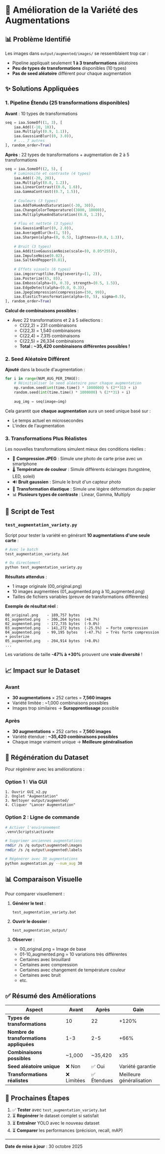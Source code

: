 # 🎨 Amélioration de la Variété des Augmentations

## 📊 Problème Identifié

Les images dans `output/augmented/images/` se ressemblaient trop car :
- Pipeline appliquait seulement **1 à 3 transformations** aléatoires
- **Peu de types de transformations** disponibles (10 types)
- **Pas de seed aléatoire** différent pour chaque augmentation

## ✨ Solutions Appliquées

### 1. **Pipeline Étendu** (25 transformations disponibles)

**Avant** : 10 types de transformations
```python
seq = iaa.SomeOf((1, 3), [
    iaa.Add((-10, 10)),
    iaa.Multiply((0.9, 1.1)),
    iaa.GaussianBlur((0, 3.0)),
    # ... 7 autres
], random_order=True)
```

**Après** : 22 types de transformations + augmentation de 2 à 5 transformations
```python
seq = iaa.SomeOf((2, 5), [
    # Luminosité et contraste (4 types)
    iaa.Add((-20, 20)),
    iaa.Multiply((0.8, 1.2)),
    iaa.LinearContrast((0.6, 1.6)),
    iaa.GammaContrast((0.7, 1.5)),
    
    # Couleurs (3 types)
    iaa.AddToHueAndSaturation((-30, 30)),
    iaa.ChangeColorTemperature((3000, 10000)),
    iaa.MultiplyHueAndSaturation((0.8, 1.2)),
    
    # Flou et netteté (3 types)
    iaa.GaussianBlur((0, 2.0)),
    iaa.AverageBlur(k=(1, 5)),
    iaa.Sharpen(alpha=(0, 0.5), lightness=(0.8, 1.3)),
    
    # Bruit (3 types)
    iaa.AdditiveGaussianNoise(scale=(0, 0.05*255)),
    iaa.ImpulseNoise(0.02),
    iaa.SaltAndPepper(0.01),
    
    # Effets visuels (6 types)
    iaa.imgcorruptlike.Fog(severity=(1, 2)),
    iaa.Posterize((5, 8)),
    iaa.Emboss(alpha=(0, 0.3), strength=(0.5, 1.5)),
    iaa.EdgeDetect(alpha=(0.0, 0.3)),
    iaa.JpegCompression(compression=(50, 99)),
    iaa.ElasticTransformation(alpha=(0, 5), sigma=0.5),
], random_order=True)
```

**Calcul de combinaisons possibles** :
- Avec 22 transformations et 2 à 5 sélections :
  - C(22,2) = 231 combinaisons
  - C(22,3) = 1,540 combinaisons
  - C(22,4) = 7,315 combinaisons
  - C(22,5) = 26,334 combinaisons
  - **Total : ~35,420 combinaisons différentes possibles !**

### 2. **Seed Aléatoire Différent**

**Ajouté** dans la boucle d'augmentation :
```python
for i in range(NUM_AUG_PER_IMAGE):
    # Réinitialiser le seed aléatoire pour chaque augmentation
    np.random.seed(int(time.time() * 1000000) % (2**31) + i)
    random.seed(int(time.time() * 1000000) % (2**31) + i)
    
    aug_img = seq(image=img)
```

Cela garantit que **chaque augmentation** aura un seed unique basé sur :
- Le temps actuel en microsecondes
- L'index de l'augmentation

### 3. **Transformations Plus Réalistes**

Les nouvelles transformations simulent mieux des conditions réelles :
- 📸 **Compression JPEG** : Simule une photo de carte prise avec un smartphone
- 🌡️ **Température de couleur** : Simule différents éclairages (tungstène, LED, soleil)
- 🔊 **Bruit gaussien** : Simule le bruit d'un capteur photo
- 🌊 **Transformation élastique** : Simule une légère déformation du papier
- 📊 **Plusieurs types de contraste** : Linear, Gamma, Multiply

## 🧪 Script de Test

### `test_augmentation_variety.py`

Script pour tester la variété en générant **10 augmentations d'une seule carte** :

```bash
# Avec le batch
test_augmentation_variety.bat

# Ou directement
python test_augmentation_variety.py
```

**Résultats attendus** :
- 1 image originale (00_original.png)
- 10 images augmentées (01_augmented.png à 10_augmented.png)
- Tailles de fichiers variables (preuve de transformations différentes)

**Exemple de résultat réel** :
```
00_original.png    - 189,757 bytes
01_augmented.png   - 206,264 bytes  (+8.7%)
02_augmented.png   - 172,735 bytes  (-9.0%)
03_augmented.png   - 141,272 bytes  (-25.5%)  ← Forte compression
04_augmented.png   - 99,195 bytes   (-47.7%)  ← Très forte compression + posterize
05_augmented.png   - 204,914 bytes  (+8.0%)
...
```

Les variations de taille **-47% à +30%** prouvent une **vraie diversité** !

## 📈 Impact sur le Dataset

### Avant
- **30 augmentations** × 252 cartes = **7,560 images**
- Variété limitée : ~1,000 combinaisons possibles
- Images trop similaires → **Surapprentissage** possible

### Après
- **30 augmentations** × 252 cartes = **7,560 images**
- Variété étendue : **~35,420 combinaisons possibles**
- Chaque image vraiment unique → **Meilleure généralisation**

## 🚀 Régénération du Dataset

Pour régénérer avec les améliorations :

### Option 1 : Via GUI
```
1. Ouvrir GUI_v2.py
2. Onglet "Augmentation"
3. Nettoyer output/augmented/
4. Cliquer "Lancer Augmentation"
```

### Option 2 : Ligne de commande
```bash
# Activer l'environnement
.venv\Scripts\activate

# Supprimer anciennes augmentations
rmdir /s /q output\augmented\images
rmdir /s /q output\augmented\labels

# Régénérer avec 30 augmentations
python augmentation.py --num_aug 30
```

## 📊 Comparaison Visuelle

Pour comparer visuellement :

1. **Générer le test** :
   ```bash
   test_augmentation_variety.bat
   ```

2. **Ouvrir le dossier** :
   ```
   test_augmentation_output/
   ```

3. **Observer** :
   - 00_original.png = Image de base
   - 01-10_augmented.png = 10 variations très différentes
   - Certaines avec brouillard
   - Certaines avec compression
   - Certaines avec changement de température couleur
   - Certaines avec bruit
   - etc.

## ✅ Résumé des Améliorations

| Aspect | Avant | Après | Gain |
|--------|-------|-------|------|
| **Types de transformations** | 10 | 22 | +120% |
| **Nombre de transformations appliquées** | 1-3 | 2-5 | +66% |
| **Combinaisons possibles** | ~1,000 | ~35,420 | x35 |
| **Seed aléatoire unique** | ❌ Non | ✅ Oui | Variété garantie |
| **Transformations réalistes** | ❌ Limitées | ✅ Étendues | Meilleure généralisation |

## 🎯 Prochaines Étapes

1. ✅ **Tester** avec `test_augmentation_variety.bat`
2. ⏳ **Régénérer** le dataset complet si satisfait
3. ⏳ **Entraîner** YOLO avec le nouveau dataset
4. ⏳ **Comparer** les performances (précision, recall, mAP)

---

**Date de mise à jour** : 30 octobre 2025
